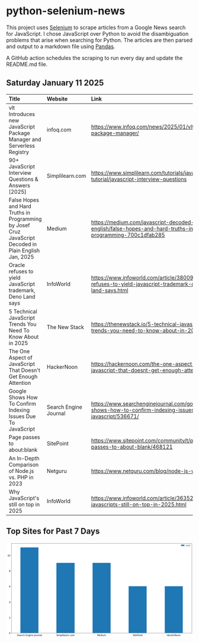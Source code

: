# python-selenium-news

This project uses [Selenium](https://www.seleniumhq.org/) to scrape articles from a Google News search for JavaScript.
I chose JavaScript over Python to avoid the disambiguation problems that arise when searching for Python.
The articles are then parsed and output to a markdown file using [Pandas](https://pandas.pydata.org/).

A GitHub action schedules the scraping to run every day and update the README.md file.

## Saturday January 11 2025


| Title                                                                                                     | Website               | Link                                                                                                           |
|:----------------------------------------------------------------------------------------------------------|:----------------------|:---------------------------------------------------------------------------------------------------------------|
| vlt Introduces new JavaScript Package Manager and Serverless Registry                                     | infoq.com             | https://www.infoq.com/news/2025/01/vlt-js-package-manager/                                                     |
| 90+ JavaScript Interview Questions & Answers [2025]                                                       | Simplilearn.com       | https://www.simplilearn.com/tutorials/javascript-tutorial/javascript-interview-questions                       |
| False Hopes and Hard Truths in Programming  by Josef Cruz  JavaScript Decoded in Plain English  Jan, 2025 | Medium                | https://medium.com/javascript-decoded-in-plain-english/false-hopes-and-hard-truths-in-programming-700c1dfab285 |
| Oracle refuses to yield JavaScript trademark, Deno Land says                                              | InfoWorld             | https://www.infoworld.com/article/3800955/oracle-refuses-to-yield-javascript-trademark-deno-land-says.html     |
| 5 Technical JavaScript Trends You Need To Know About in 2025                                              | The New Stack         | https://thenewstack.io/5-technical-javascript-trends-you-need-to-know-about-in-2025/                           |
| The One Aspect of JavaScript That Doesn't Get Enough Attention                                            | HackerNoon            | https://hackernoon.com/the-one-aspect-of-javascript-that-doesnt-get-enough-attention                           |
| Google Shows How To Confirm Indexing Issues Due To JavaScript                                             | Search Engine Journal | https://www.searchenginejournal.com/google-shows-how-to-confirm-indexing-issues-due-to-javascript/536671/      |
| Page passes to about:blank                                                                                | SitePoint             | https://www.sitepoint.com/community/t/page-passes-to-about-blank/468121                                        |
| An In-Depth Comparison of Node.js vs. PHP in 2023                                                         | Netguru               | https://www.netguru.com/blog/node-js-vs-php                                                                    |
| Why JavaScript's still on top in 2025                                                                     | InfoWorld             | https://www.infoworld.com/article/3635221/why-javascripts-still-on-top-in-2025.html                            |
## Top Sites for Past 7 Days

![Graph of Top Sites](https://raw.githubusercontent.com/dan-mba/python-selenium-news/main/last-week.png)
